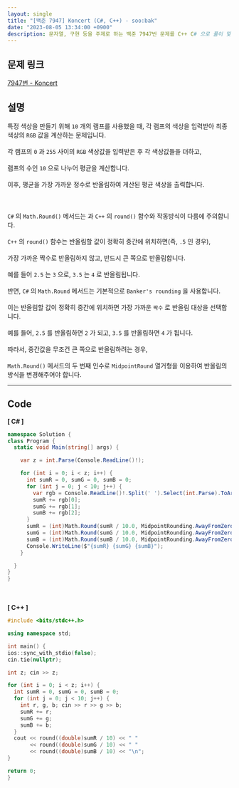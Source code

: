 ```yaml
---
layout: single
title: "[백준 7947] Koncert (C#, C++) - soo:bak"
date: "2023-08-05 13:34:00 +0900"
description: 문자열, 구현 등을 주제로 하는 백준 7947번 문제를 C++ C# 으로 풀이 및 해설
---
```


## 문제 링크
  [7947번 - Koncert](https://www.acmicpc.net/problem/7947)

## 설명
특정 색상을 만들기 위해 `10` 개의 램프를 사용했을 때, 각 램프의 색상을 입력받아 최종 색상의 `RGB` 값을 계산하는 문제입니다.<br>
<br>
각 램프의 `0` 과 `255` 사이의 `RGB` 색상값을 입력받은 후 각 색상값들을 더하고,<br>
<br>
램프의 수인 `10` 으로 나누어 평균을 계산합니다.<br>
<br>
이후, 평균을 가장 가까운 정수로 반올림하여 게산된 평균 색상을 출력합니다.<br>
<br><br><br>
`C#` 의 `Math.Round()` 메서드는 과 `C++` 의 `round()` 함수와 작동방식이 다름에 주의합니다. <br>
<br>
`C++` 의 `round()` 함수는 반올림할 값이 정확히 중간에 위치하면(즉, `.5` 인 경우),<br>
<br>
가장 가까운 짝수로 반올림하지 않고, 반드시 큰 쪽으로 반올림합니다.<br>
<br>
예를 들어 `2.5` 는 `3` 으로, `3.5` 는 `4` 로 반올림됩니다.
<br><br>
반면, `C#` 의 `Math.Round` 메서드는 기본적으로 `Banker's rounding` 을 사용합니다.<br>
<br>
이는 반올림할 값이 정확히 중간에 위치하면 가장 가까운 `짝수` 로 반올림 대상을 선택합니다. <br>
<br>
예를 들어, `2.5` 를 반올림하면 `2` 가 되고, `3.5` 를 반올림하면 `4` 가 됩니다. <br>
<br>
따라서, 중간값을 무조건 큰 쪽으로 반올림하려는 경우, <br>
<br>
`Math.Round()` 메서드의 두 번째 인수로 `MidpointRound` 열거형을 이용하여 반올림의 방식을 변경해주어야 합니다.<br>

- - -

## Code
<b>[ C# ] </b>
<br>

  ```c#
namespace Solution {
  class Program {
    static void Main(string[] args) {

      var z = int.Parse(Console.ReadLine()!);

      for (int i = 0; i < z; i++) {
        int sumR = 0, sumG = 0, sumB = 0;
        for (int j = 0; j < 10; j++) {
          var rgb = Console.ReadLine()!.Split(' ').Select(int.Parse).ToArray();
          sumR += rgb[0];
          sumG += rgb[1];
          sumB += rgb[2];
        }
        sumR = (int)Math.Round(sumR / 10.0, MidpointRounding.AwayFromZero);
        sumG = (int)Math.Round(sumG / 10.0, MidpointRounding.AwayFromZero);
        sumB = (int)Math.Round(sumB / 10.0, MidpointRounding.AwayFromZero);
        Console.WriteLine($"{sumR} {sumG} {sumB}");
      }

    }
  }
}
  ```
<br><br>
<b>[ C++ ] </b>
<br>

  ```c++
#include <bits/stdc++.h>

using namespace std;

int main() {
  ios::sync_with_stdio(false);
  cin.tie(nullptr);

  int z; cin >> z;

  for (int i = 0; i < z; i++) {
    int sumR = 0, sumG = 0, sumB = 0;
    for (int j = 0; j < 10; j++) {
      int r, g, b; cin >> r >> g >> b;
      sumR += r;
      sumG += g;
      sumB += b;
    }
    cout << round((double)sumR / 10) << " "
         << round((double)sumG / 10) << " "
         << round((double)sumB / 10) << "\n";
  }

  return 0;
}
  ```
